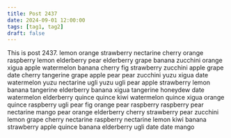 ```yaml
---
title: Post 2437
date: 2024-09-01 12:00:00
tags: [tag1, tag2]
draft: false
---
```

This is post 2437.
lemon
orange
strawberry
nectarine
cherry
orange
raspberry
lemon
elderberry
pear
elderberry
grape
banana
zucchini
orange
xigua
apple
watermelon
banana
cherry
fig
strawberry
zucchini
apple
grape
date
cherry
tangerine
grape
apple
pear
pear
zucchini
yuzu
xigua
date
watermelon
yuzu
nectarine
ugli
yuzu
ugli
pear
apple
strawberry
lemon
banana
tangerine
elderberry
banana
xigua
tangerine
honeydew
date
watermelon
elderberry
quince
quince
kiwi
watermelon
quince
xigua
orange
quince
raspberry
ugli
pear
fig
orange
pear
raspberry
raspberry
pear
nectarine
mango
pear
orange
elderberry
cherry
strawberry
pear
zucchini
lemon
grape
cherry
nectarine
raspberry
nectarine
lemon
kiwi
banana
strawberry
apple
quince
banana
elderberry
ugli
date
date
mango
